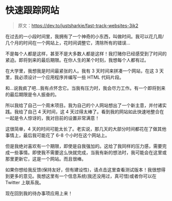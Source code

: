# 快速跟踪网站

> 原文：<https://dev.to/justsharkie/fast-track-websites-3ik2>

在过去的一小段时间里，我拥有了一个神奇的小东西，叫做时间。我可以花几周/几个月的时间在一个网站上，花时间调整它，清除所有的错误...

不是每个人都是这样，甚至不是大多数人都是这样！我打赌你已经感受到了时间的紧迫。即将到来的最后期限。在你人生的某个时刻，我想每个人都有过。

在大学里，我想我是时间最紧张的人。我有 3 天时间来拼凑一个网站，在这 3 天里，我必须设计一个应用程序并编写一些 HTML 代码片段。

和...说我疯了吧...我有点怀念它。当我有压力时，我会尽力工作。有一个即将到来的最后期限是令人振奋的。

所以我给了自己一个周末项目。我为自己的个人网站想出了一个新主意，并付诸实践。我给了自己 4 天时间，这 4 天过得太棒了。看到我的网站如此快速地整合在一起是令人惊讶的，我对目前的设置非常满意！

这很简单，4 天的时间可能太长了。老实说，那几天的大部分时间都花在了做其他事情上，最后我可能花了 6-8 个小时在这个网站上。

但是我绝对喜欢有一个期限，即使是自我强加的。这给了我同样的压力感，需要完成一些事情。即使我不需要这么快就完成，当我有新的想法时，我可能会在这里或那里更新它，这是一个网站。而且很棒。

如果你想给我反馈(保持友好，但有建设性)，请点击这里查看测试版本！我很想得到更多的意见。我想这里有一个信息系统(我还没用过，真可惜)或者你可以在 Twitter 上联系我。

现在回到我的待办事项应用上来！